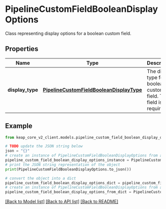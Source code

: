 # PipelineCustomFieldBooleanDisplayOptions

Class representing display options for a boolean custom field.

## Properties

Name | Type | Description | Notes
------------ | ------------- | ------------- | -------------
**display_type** | [**PipelineCustomFieldBooleanDisplayType**](PipelineCustomFieldBooleanDisplayType.md) | The display type for the boolean custom field. This field is required. | 

## Example

```python
from keap_core_v2_client.models.pipeline_custom_field_boolean_display_options import PipelineCustomFieldBooleanDisplayOptions

# TODO update the JSON string below
json = "{}"
# create an instance of PipelineCustomFieldBooleanDisplayOptions from a JSON string
pipeline_custom_field_boolean_display_options_instance = PipelineCustomFieldBooleanDisplayOptions.from_json(json)
# print the JSON string representation of the object
print(PipelineCustomFieldBooleanDisplayOptions.to_json())

# convert the object into a dict
pipeline_custom_field_boolean_display_options_dict = pipeline_custom_field_boolean_display_options_instance.to_dict()
# create an instance of PipelineCustomFieldBooleanDisplayOptions from a dict
pipeline_custom_field_boolean_display_options_from_dict = PipelineCustomFieldBooleanDisplayOptions.from_dict(pipeline_custom_field_boolean_display_options_dict)
```
[[Back to Model list]](../README.md#documentation-for-models) [[Back to API list]](../README.md#documentation-for-api-endpoints) [[Back to README]](../README.md)


